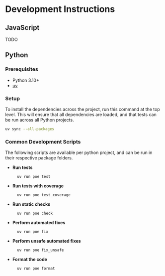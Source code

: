 # Development Instructions

## JavaScript
TODO

## Python

### Prerequisites

* Python 3.10+
* [uv](https://docs.astral.sh/uv/getting-started/installation/)

### Setup
To install the dependencies across the project, run this command at the top level. This will ensure that all dependencies are loaded, and that tests can be run across all Python projects.
```sh
uv sync --all-packages
```

### Common Development Scripts
The following scripts are available per python project, and can be run in their respective package folders.

* **Run tests**

		uv run poe test

* **Run tests with coverage**

		uv run poe test_coverage

* **Run static checks**

		uv run poe check

* **Perform automated fixes**

		uv run poe fix

* **Perform unsafe automated fixes**

		uv run poe fix_unsafe

* **Format the code**

		uv run poe format
